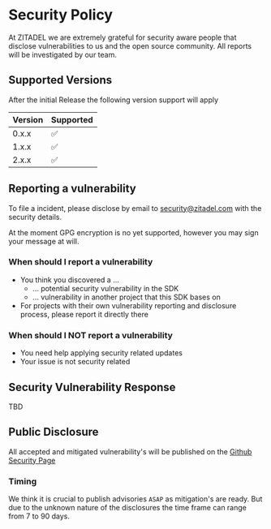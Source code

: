 # Security Policy

At ZITADEL we are extremely grateful for security aware people that disclose vulnerabilities to us and the open source community. All reports will be investigated by our team.

## Supported Versions

After the initial Release the following version support will apply

| Version | Supported                               |
| ------- | ------------------                      |
| 0.x.x   | :white_check_mark:  |
| 1.x.x   | :white_check_mark:  |
| 2.x.x   | :white_check_mark:  |

## Reporting a vulnerability

To file a incident, please disclose by email to security@zitadel.com with the security details.

At the moment GPG encryption is no yet supported, however you may sign your message at will.

### When should I report a vulnerability

* You think you discovered a ...
  * ... potential security vulnerability in the SDK
  * ... vulnerability in another project that this SDK bases on
* For projects with their own vulnerability reporting and disclosure process, please report it directly there

### When should I NOT report a vulnerability

* You need help applying security related updates
* Your issue is not security related

## Security Vulnerability Response

TBD

## Public Disclosure

All accepted and mitigated vulnerability's will be published on the [Github Security Page](https://github.com/zitadel/oidc/security/advisories)

### Timing

We think it is crucial to publish advisories `ASAP` as mitigation's are ready. But due to the unknown nature of the disclosures the time frame can range from 7 to 90 days.
